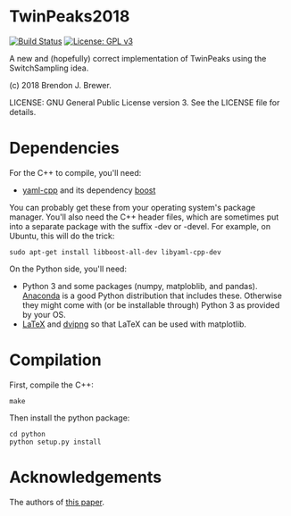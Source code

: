 TwinPeaks2018
=============
[![Build Status](https://travis-ci.org/eggplantbren/TwinPeaks2018.svg?branch=master)](https://travis-ci.org/eggplantbren/TwinPeaks2018)
[![License: GPL v3](https://img.shields.io/badge/License-GPL%20v3-blue.svg)](https://www.gnu.org/licenses/gpl-3.0)

A new and (hopefully) correct implementation of TwinPeaks
using the SwitchSampling idea.

(c) 2018 Brendon J. Brewer.

LICENSE: GNU General Public License version 3. See the LICENSE
file for details.

# Dependencies

For the C++ to compile, you'll need:

* [yaml-cpp](https://github.com/jbeder/yaml-cpp) and its dependency
  [boost](https://boost.org)

You can probably get these from your operating system's package manager.
You'll also need the C++ header files, which are sometimes put into a
separate package with the suffix -dev or -devel. For example, on Ubuntu, this
will do the trick:

```
sudo apt-get install libboost-all-dev libyaml-cpp-dev
```

On the Python side, you'll need:

* Python 3 and some packages (numpy, matploblib, and pandas).
  [Anaconda](https://www.anaconda.com)
  is a good Python distribution that includes these. Otherwise they might come
  with (or be installable through) Python 3 as provided by your OS.
* [LaTeX](https://tug.org/texlive) and [dvipng](https://sourceforge.net/projects/dvipng/) so that LaTeX can be used with matplotlib.

# Compilation

First, compile the C++:

```make```

Then install the python package:

```
cd python
python setup.py install
```

# Acknowledgements

The authors of [this paper](https://arxiv.org/abs/1805.03924).
